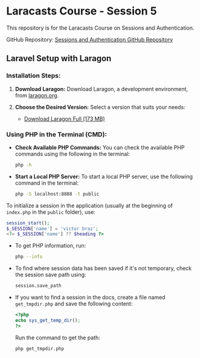 # Laracasts Course - Session 5

This repository is for the Laracasts Course on Sessions and Authentication.

GitHub Repository: [Sessions and Authentication GitHub Repository](https://github.com/victor90braz/sessions-authentication.git)

## Laravel Setup with Laragon

### Installation Steps:

1. **Download Laragon:**
   Download Laragon, a development environment, from [laragon.org](https://laragon.org/download/index.html).

2. **Choose the Desired Version:**
   Select a version that suits your needs:
   - [Download Laragon Full (173 MB)](https://github.com/leokhoa/laragon/releases/download/6.0.0/laragon-wamp.exe)

### Using PHP in the Terminal (CMD):

- **Check Available PHP Commands:**
  You can check the available PHP commands using the following in the terminal:

  ```sh
  php -h
  ```

- **Start a Local PHP Server:**
  To start a local PHP server, use the following command in the terminal:
  ```sh
  php -S localhost:8888 -t public
  ```

To initialize a session in the application (usually at the beginning of `index.php` in the `public` folder), use:

```php
session_start();
$_SESSION['name'] = 'victor braz';
<?= $_SESSION['name'] ?? $heading ?>
```

- To get PHP information, run:

  ```sh
  php --info
  ```

- To find where session data has been saved if it's not temporary, check the session save path using:

  ```sh
  session.save_path
  ```

- If you want to find a session in the docs, create a file named `get_tmpdir.php` and save the following content:

  ```php
  <?php
  echo sys_get_temp_dir();
  ?>
  ```

  Run the command to get the path:

  ```sh
  php get_tmpdir.php
  ```

